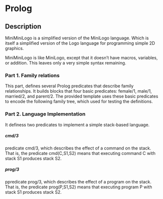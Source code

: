 # Prolog
## Description
MiniMiniLogo is a simplified version of the MiniLogo language. Which is itself a simplified version of the Logo language for programming simple 2D graphics.

MiniMiniLogo is like MiniLogo, except that it doesn’t have macros, variables, or addition. This leaves only a very simple syntax remaining.

### Part 1. Family relations
This part, defines several Prolog predicates that describe family relationships. It builds blocks that four basic predicates: female/1, male/1, married/2, and parent/2. The provided template uses these basic predicates to encode the following family tree, which used for testing the definitions.

### Part 2. Language Implementation
It definess two predicates to implement a simple stack-based language.

##### cmd/3
predicate cmd/3, which describes the effect of a command on the stack. That is, the predicate cmd(C,S1,S2) means that executing command C with stack S1 produces stack S2.

##### prog/3
ppredicate prog/3, which describes the effect of a program on the stack. That is, the predicate prog(P,S1,S2) means that executing program P with stack S1 produces stack S2.
